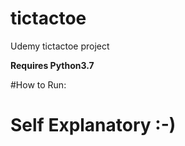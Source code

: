 # tictactoe
Udemy tictactoe project

**Requires Python3.7**

#How to Run:
# Self Explanatory :-)



